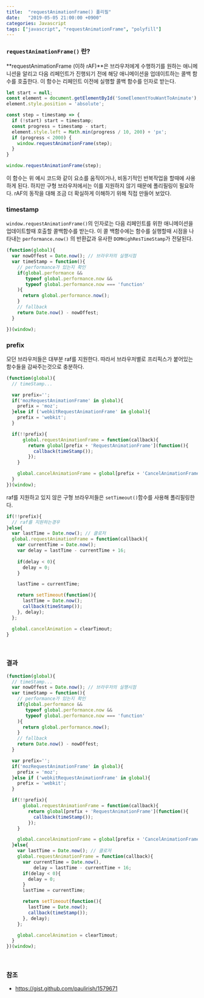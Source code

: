 ```yaml
---
title:  "requestAnimationFrame() 폴리필"
date:   "2019-05-05 21:00:00 +0900"
categories: Javascript
tags: ["javascript", "requestAnimationFrame", "polyfill"]
---
```


### `requestAnimationFrame()` 란?

**requestAnimationFrame (이하 rAF)**은 브라우저에게 수행하기를 원하는 애니메니션을 알리고 다음 리페인트가 진행되기 전에 해당 애니메이션을 업데이트하는 콜백 함수를 호출한다. 이 함수는 리페인트 이전에 실행할 콜백 함수를 인자로 받는다.

```js
let start = null;
const element = document.getElementById('SomeElementYouWantToAnimate');
element.style.position = 'absolute';

const step = timestamp => {
  if (!start) start = timestamp;
  const progress = timestamp - start;
  element.style.left = Math.min(progress / 10, 200) + 'px';
  if (progress < 2000) {
    window.requestAnimationFrame(step);
  }
}

window.requestAnimationFrame(step);
```

이 함수는 위 예시 코드와 같이 요소를 움직이거나, 비동기적인 반복작업을 할때에 사용하게 된다. 하지만 구형 브라우저에서는 이를 지원하지 않기 때문에 폴리필링이 필요하다. rAF의 동작을 대해 조금 더 확실하게 이해하기 위해 직접 만들어 보았다.


### timestamp

`window.requestAnimationFrame()`의 인자로는 다음 리페인트를 위한 애니메이션을 업데이트할때 호출할 콜백함수를 받는다. 이 콜 백함수에는 함수를 실행할때 시점을 나타내는 `performance.now()` 의 반환값과 유사한 `DOMHighResTimeStamp`가 전달된다.

```js
(function(global){
  var nowOffest = Date.now(); // 브라우저의 실행시점
  var timeStamp = function(){
    // performance가 있는지 확인
    if(global.performance && 
       typeof global.performance.now && 
       typeof global.performance.now === 'function'
    ){
      return global.performance.now();
    }
    // fallback
    return Date.now() - nowOffest;
  }

})(window);
```

### prefix

모던 브라우저들은 대부분 raf를 지원한다. 따라서 브라우저별로 프리픽스가 붙어있는 함수들을 감싸주는것으로 충분하다.

```js
(function(global){
  // timeStamp...

  var prefix='';
  if('mozRequestAnimationFrame' in global){
    prefix = 'moz';
  }else if ('webkitRequestAnimationFrame' in global){
    prefix = 'webkit';
  }

  if(!!prefix){
      global.requestAnimationFrame = function(callback){
        return global[prefix + 'RequestAnimationFrame'](function(){
          callback(timeStamp());
        });
    }

    global.cancelAnimationFrame = global[prefix + 'CancelAnimationFrame'];
  }
})(window);
```

raf를 지원하고 있지 않은 구형 브라우저들은 `setTimeout()`함수를 사용해 폴리필링한다.

```js
if(!!prefix){
  // raf를 지원하는경우
}else{
  var lastTime = Date.now(); // 클로저
  global.requestAnimationFrame = function(callback){
    var currentTime = Date.now();
    var delay = lastTime - currentTime + 16;
    
    if(delay < 0){
      delay = 0;
    }

    lastTime = currentTime;

    return setTimeout(function(){
      lastTime = Date.now();
      callback(timeStamp());
    }, delay);
  };

  global.cancelAnimation = clearTimout;
}
```

<br>

### 결과

```js
(function(global){
  // timeStamp...
  var nowOffest = Date.now(); // 브라우저의 실행시점
  var timeStamp = function(){
    // performance가 있는지 확인
    if(global.performance && 
       typeof global.performance.now && 
       typeof global.performance.now === 'function'
    ){
      return global.performance.now();
    }
    // fallback
    return Date.now() - nowOffest;
  }

  var prefix='';
  if('mozRequestAnimationFrame' in global){
    prefix = 'moz';
  }else if ('webkitRequestAnimationFrame' in global){
    prefix = 'webkit';
  }

  if(!!prefix){
      global.requestAnimationFrame = function(callback){
        return global[prefix + 'RequestAnimationFrame'](function(){
          callback(timeStamp());
        });
    }

    global.cancelAnimationFrame = global[prefix + 'CancelAnimationFrame'];
  }else{
    var lastTime = Date.now(); // 클로저
    global.requestAnimationFrame = function(callback){
      var currentTime = Date.now(),
          delay = lastTime - currentTime + 16;
      if(delay < 0){
        delay = 0;
      }
      lastTime = currentTime;

      return setTimeout(function(){
        lastTime = Date.now();
        callback(timeStamp());
      }, delay);
    };

    global.cancelAnimation = clearTimout;
  }
})(window);
```

<br>

### 참조
- https://gist.github.com/paulirish/1579671